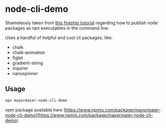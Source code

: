 # node-cli-demo

Shamelessly taken from [this fireship tutorial](https://www.youtube.com/watch?v=_oHByo8tiEY) regarding how to publish node packages as npx executables in the command line.

Uses a handful of helpful and cool cli packages, like:

- chalk
- chalk-animation
- figlet
- gradient-string
- inquirer
- nanospinner

## Usage

```bash
npx mayormaier-node-cli-demo
```

npm package available here [https://www.npmjs.com/package/mayormaier-node-cli-demo](https://www.npmjs.com/package/mayormaier-node-cli-demo)